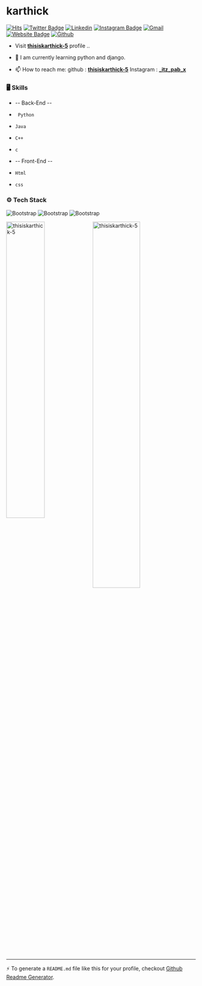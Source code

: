 # karthick

[![Hits](https://hits.seeyoufarm.com/api/count/incr/badge.svg?url=https%3A%2F%2Fgithub.com%2Fthisiskarthick-5%2Fthisiskarthick-5&count_bg=%2379C83D&title_bg=%23555555&icon=&icon_color=%23E7E7E7&title=Profile+Views&edge_flat=false)](https://hits.seeyoufarm.com)
[![Twitter Badge](https://img.shields.io/badge/-Twitter-1da1f2?labelColor=1da1f2&logo=twitter&logoColor=white&link=https://twitter.com/karthick)](https://twitter.com/karthick)
[![Linkedin](https://img.shields.io/badge/-LinkedIn-blue?style=flat&logo=Linkedin&logoColor=white)](https://www.linkedin.com/in/../)
[![Instagram Badge](https://img.shields.io/badge/-Instagram-purple?logo=instagram&logoColor=white&link=https://instagram.com/_itz_pab_x/)](https://www.instagram.com/_itz_pab_x)
[![Gmail](https://img.shields.io/badge/-Gmail-c14438?style=flat&logo=Gmail&logoColor=white)](mailto:karthfire@gmail.com)
[![Website Badge](https://img.shields.io/badge/-Website-c14438?style=flat&logo=Google-Chrome&logoColor=white&link=thisiskarthick-5)](thisiskarthick-5)
[![Github](https://img.shields.io/github/followers/thisiskarthick-5?label=Follow&style=social)](https://github.com/thisiskarthick-5)


- Visit [**thisiskarthick-5**](https://github.com/thisiskarthick-5) profile ..

- 🤔 I am currently learning  python and django.

- 📫 How to reach me: 
                github :  [**thisiskarthick-5**](https://github.com/thisiskarthick-5) 
                Instagram :  [**_itz_pab_x**](https://www.instagram.com/_itz_pab_x/)


### 🖥 Skills

- -- Back-End -- 
-      Python
-     Java
-     C++
-     c
- -- Front-End --
-     Html
-     css
### ⚙️ Tech Stack

![Bootstrap](https://img.shields.io/badge/-Python-05122A?style=flat&logo=Python&color=565555) ![Bootstrap](https://img.shields.io/badge/-Django-05122A?style=flat&logo=Django&color=565555) ![Bootstrap](https://img.shields.io/badge/-Visual%20Studio%20Code-05122A?style=flat&logo=Visual-Studio-Code&color=565555)

<div>
  <img width="45%" align="left" src="https://github-readme-stats.vercel.app/api/top-langs?username=thisiskarthick-5&show_icons=true&locale=en&layout=compact" alt="thisiskarthick-5" />
  <img width="50%"  src="https://github-readme-streak-stats.herokuapp.com/?user=thisiskarthick-5&" alt="thisiskarthick-5" />
</div>


---
:zap: To generate a `README.md` file like this for your profile, checkout [Github Readme Generator](https://hejazizo-github-profile-readme-srcstreamlit-app-i6skm7.streamlit.app/).
